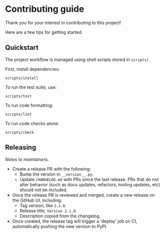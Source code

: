 # Contributing guide

Thank you for your interest in contributing to this project!

Here are a few tips for getting started.

## Quickstart

The project workflow is managed using shell scripts stored in `scripts/`.

First, install dependencies:

```
scripts/install
```

To run the test suite, use:

```
scripts/test
```

To run code formatting:

```
scripts/lint
```

To run code checks alone:

```
scripts/check
```

## Releasing

_Notes to maintainers._

- Create a release PR with the following:
  - Bump the version in `__version__.py`.
  - Update `CHANGELOG.md` with PRs since the last release. PRs that do not alter behavior (such as docs updates, refactors, tooling updates, etc) should not be included.
- Once the release PR is reviewed and merged, create a new release on the GitHub UI, including:
  - Tag version, like `2.1.0`.
  - Release title, `Version 2.1.0`.
  - Description copied from the changelog.
- Once created, the release tag will trigger a 'deploy' job on CI, automatically pushing the new version to PyPI.
